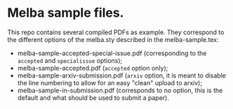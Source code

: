 # Melba sample files.

This repo contains several compiled PDFs as example. They correspond to the different options of the melba.sty described in the melba-sample.tex:
- melba-sample-accepted-special-issue.pdf (corresponding to the `accepted` and `specialissue` options);
- melba-sample-accepted.pdf (`accepted` option only);
- melba-sample-arxiv-submission.pdf (`arxiv` option, it is meant to disable the line numbering to allow for an easy "clean" upload to arxiv);
- melba-sample-in-submission.pdf (corresponds to no option, this is the default and what should be used to submit a paper).
